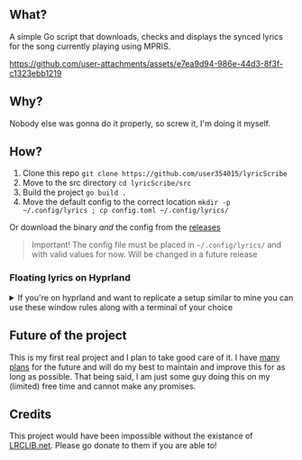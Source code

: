 ## What?
A simple Go script that downloads, checks and displays the synced lyrics for the song currently playing using MPRIS.

https://github.com/user-attachments/assets/e7ea9d94-986e-44d3-8f3f-c1323ebb1219


## Why?
Nobody else was gonna do it properly, so screw it, I'm doing it myself.


## How?
1. Clone this repo ```git clone https://github.com/user354015/lyricScribe```
2. Move to the src directory ```cd lyricScribe/src```
3. Build the project ```go build .```
4. Move the default config to the correct location ```mkdir -p ~/.config/lyrics ; cp config.toml ~/.config/lyrics/```

Or download the binary *and* the config from the [releases](https://github.com/user354015/lyricScribe/releases)

> Important! The config file must be placed in `~/.config/lyrics/` and with valid values for now. Will be changed in a future release


### Floating lyrics on Hyprland
<details>
<summary>If you're on hyprland and want to replicate a setup similar to mine you can use these window rules along with a terminal of your choice</summary>

``` bash
windowrule = size 1100 160, class:lyricscribe
windowrule = move onscreen 410 60, class:lyricscribe
# windowrule = move onscreen 320 1100, class:lyricscribe
windowrule = pin, class:lyricscribe
windowrule = float, class:lyricscribe
windowrule = nofocus, class:lyricscribe
windowrule = opacity 0.8, class:lyricscribe
windowrule = noshadow, class:lyricscribe
windowrule = noblur, class:lyricscribe
```
and a minimal foot (any other terminal emulator works too) config
``` ini
font=IosevkatermSlab Nerd Font:size=30
app-id = "lyricscribe"

[colors]
alpha = 0
background = 000000
foreground = ff3b30
```
then bind launching a terminal to a shortcut:
```pgrep -f "foot.*lyricscribe" > /dev/null && pkill -f "foot.*lyricscribe" || foot -c ~/.config/foot/display.ini -e sh -c "~/.local/bin/lyricscribe"```
</details>

## Future of the project
This is my first real project and I plan to take good care of it. I have [many plans](/roadmap.md) for the future and will do my best to maintain and improve this for as long as possible. That being said, I am just some guy doing this on my (limited) free time and cannot make any promises.


## Credits
This project would have been impossible without the existance of [LRCLIB.net](LRCLIB.net). Please go donate to them if you are able to!
